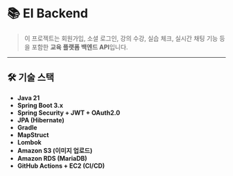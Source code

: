 # 📚 EI Backend

> 이 프로젝트는 회원가입, 소셜 로그인, 강의 수강, 실습 체크, 실시간 채팅 기능 등을 포함한 **교육 플랫폼 백엔드 API**입니다.

---

## 🛠️ 기술 스택

- **Java 21**
- **Spring Boot 3.x**
- **Spring Security + JWT + OAuth2.0**
- **JPA (Hibernate)**
- **Gradle**
- **MapStruct**
- **Lombok**
- **Amazon S3 (이미지 업로드)**
- **Amazon RDS (MariaDB)**
- **GitHub Actions + EC2 (CI/CD)**
